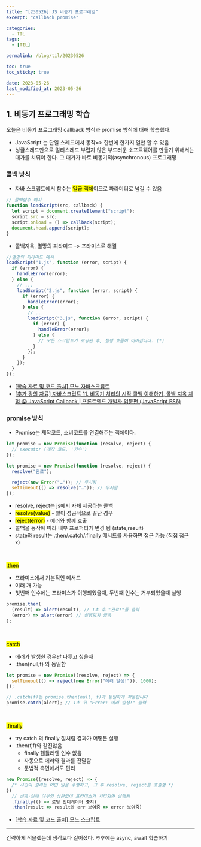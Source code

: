 ```yaml
---
title: "[230526] JS 비동기 프로그래밍"
excerpt: "callback promise"

categories:
  - TIL
tags:
  - [TIL]

permalink: /blog/til/20230526

toc: true
toc_sticky: true

date: 2023-05-26
last_modified_at: 2023-05-26
---
```


## 1. 비동기 프로그래밍 학습

오늘은 비동기 프로그래밍 callback 방식과 promise 방식에 대해 학습했다.
<br>

- JavaScript 는 단일 스레드에서 동작=> 한번에 한가지 일만 할 수 있음
- 싱글스레드만으로 멀티스레드 부럽지 않은 부드러운 소프트웨어를 만들기 위해서는 대가를 치뤄야 한다. 그 대가가 바로 비동기적(asynchronous) 프로그래밍

### 콜백 방식

- 자바 스크립트에서 함수는 <mark>일급 객체</mark>이므로 파라미터로 넘길 수 있음

```javascript
// 콜백함수 예시
function loadScript(src, callback) {
  let script = document.createElement("script");
  script.src = src;
  script.onload = () => callback(script);
  document.head.append(script);
}
```

- 콜백지옥, 멸망의 피라미드 -> 프라미스로 해결

```javascript
//멸망의 피라미드 예시
loadScript("1.js", function (error, script) {
  if (error) {
    handleError(error);
  } else {
    // ...
    loadScript("2.js", function (error, script) {
      if (error) {
        handleError(error);
      } else {
        // ...
        loadScript("3.js", function (error, script) {
          if (error) {
            handleError(error);
          } else {
            // 모든 스크립트가 로딩된 후, 실행 흐름이 이어집니다. (*)
          }
        });
      }
    });
  }
});
```

- [[학습 자료 및 코드 출처] 모노 자바스크립트](https://ko.javascript.info/callbacks)
- [[추가 강의 자료] 자바스크립트 11. 비동기 처리의 시작 콜백 이해하기, 콜백 지옥 체험 😱 JavaScript Callback | 프론트엔드 개발자 입문편 (JavaScript ES6)](https://www.youtube.com/watch?v=s1vpVCrT8f4)

### promise 방식

- Promise는 제작코드, 소비코드를 연결해주는 객체이다.

```javascript
let promise = new Promise(function (resolve, reject) {
  // executor (제작 코드, '가수')
});
```

```javascript
let promise = new Promise(function (resolve, reject) {
  resolve("완료");

  reject(new Error("…")); // 무시됨
  setTimeout(() => resolve("…")); // 무시됨
});
```

- resolve, reject는 js에서 자체 제공하는 콜백
- <mark>resolve(value)</mark> - 일이 성공적으로 끝난 경우
- <mark>reject(error)</mark> - 에러와 함께 호출
- 콜백을 동작에 따라 내부 프로퍼티가 변경 됨 (state,result)
- state와 result는 .then/.catch/.finally 메서드를 사용하면 접근 가능 (직접 접근 x)

<br>

<mark>.then</mark><br>

- 프라미스에서 기본적인 메서드
- 여러 개 가능
- 첫번째 인수에는 프라미스가 이행되었을때, 두번째 인수는 거부되었을때 실행

```javascript
promise.then(
  (result) => alert(result), // 1초 후 "완료!"를 출력
  (error) => alert(error) // 실행되지 않음
);
```

<br>

<mark>catch</mark><br>

- 에러가 발생한 경우만 다루고 싶을때
- .then(null,f) 와 동일함

```javascript
let promise = new Promise((resolve, reject) => {
  setTimeout(() => reject(new Error("에러 발생!")), 1000);
});

// .catch(f)는 promise.then(null, f)과 동일하게 작동합니다
promise.catch(alert); // 1초 뒤 "Error: 에러 발생!" 출력
```

<br>

<mark>.finally</mark>

- try catch 의 finally 절처럼 결과가 어떻든 실행
- .then(f,f)와 같진않음
  - finally 핸들러엔 인수 없음
  - 자동으로 에러와 결과를 전달함
  - 문법적 측면에서도 편리

```javascript
new Promise((resolve, reject) => {
  /* 시간이 걸리는 어떤 일을 수행하고, 그 후 resolve, reject를 호출함 */
})
  // 성공·실패 여부와 상관없이 프라미스가 처리되면 실행됨
  .finally(() => 로딩 인디케이터 중지)
  .then(result => result와 err 보여줌 => error 보여줌)
```

- [[학습 자료 및 코드 출처] 모노 스크립트](https://ko.javascript.info/promise-basics)

---

간략하게 적을랬는데 생각보다 길어졌다. 추후에는 async, await 학습하기
